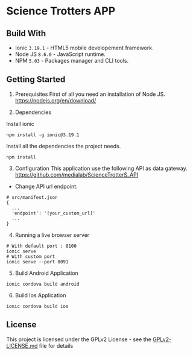 # Science Trotters APP

## Build With

* Ionic `3.19.1` - HTML5 mobile developement framework.
* Node JS `8.6.0` - JavaScript runtime.
* NPM `5.03` - Packages manager and CLI tools.

## Getting Started

1) Prerequisites
First of all you need an installation of Node JS.
https://nodejs.org/en/download/

2) Dependencies 

Install ionic
```
npm install -g ionic@3.19.1
```
Install all the dependencies the project needs.
```
npm install
```

3) Configuration
This application use the following API as data gateway.
https://github.com/medialab/ScienceTrotterS_API

* Change API url endpoint.
```
# src/manifest.json
{
  ...
  'endpoint': '[your_custom_url]'
  ...
}
```

4) Running a live browser server

```
# With default port : 8100
ionic serve
# With custom port
ionic serve --port 8091
```

5) Build Android Application
```
ionic cordova build android
```
6) Build Ios Application
```
ionic cordova build ios
```
## License
This project is licensed under the GPLv2 License - see the [GPLv2-LICENSE.md](https://github.com/medialab/ScienceTrotterS_mobile/GPLv2-LICENSE.md) file for details



